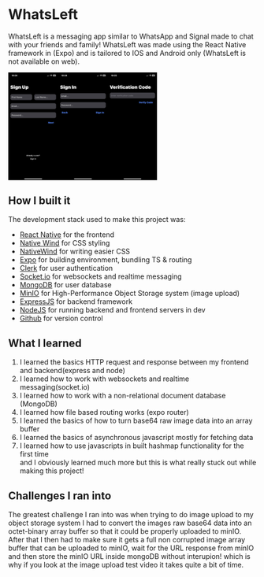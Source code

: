 # WhatsLeft
WhatsLeft is a messaging app similar to WhatsApp and Signal made to chat with your friends and family! WhatsLeft was made using the React Native framework in (Expo) and is tailored to IOS and Android only (WhatsLeft is not available on web).
<div style="display: flex; flex-direction: row">
  <img src='images/img2.JPG' height="50%" width="20%" />
  <img src='images/img1.JPG' height="50%" width="20%" />
  <img src='images/img3.JPG' height="50%" width="20%" />
</div>

## How I built it
The development stack used to make this project was:

* [React Native](https://reactnative.dev/) for the frontend <br>
* [Native Wind](https://www.nativewind.dev/) for CSS styling<br>
* [NativeWind](https://www.nativewind.dev/) for writing easier CSS<br>
* [Expo](https://expo.dev/) for building environment, bundling TS & routing<br>
* [Clerk](https://clerk.com/) for user authentication<br>
* [Socket.io](https://socket.io/) for websockets and realtime messaging<br>
* [MongoDB](https://www.mongodb.com/) for user database<br>
* [MinIO](https://min.io/) for High-Performance Object Storage system (image upload)<br>
* [ExpressJS](https://expressjs.com/) for backend framework<br>
* [NodeJS](https://nodejs.org/en) for running backend and frontend servers in dev<br>
* [Github](https://github.com/) for version control<br>

## What I learned
1. I learned the basics HTTP request and response between my frontend and backend(express and node)<br>
2. I learned how to work with websockets and realtime messaging(socket.io)<br>
3. I learned how to work with a non-relational document database (MongoDB)<br>
4. I learned how file based routing works (expo router)<br>
5. I learned the basics of how to turn base64 raw image data into an array buffer<br>
6. I learned the basics of asynchronous javascript mostly for fetching data<br>
7. I learned how to use javascripts in built hashmap functionality for the first time<br>
and I obviously learned much more but this is what really stuck out while making this project!

## Challenges I ran into
The greatest challenge I ran into was when trying to do image upload to my object storage system I had to
convert the images raw base64 data into an octet-binary array buffer so that it could be properly uploaded to minIO. After that I
then had to make sure it gets a full non corrupted image array buffer that can be uploaded to minIO, wait for the URL response from minIO and then store
the minIO URL inside mongoDB without interupion! which is why if you look at the image upload test video it takes quite a bit of time.
